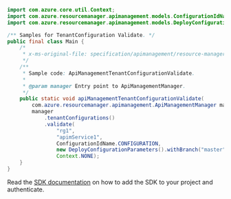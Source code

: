 ```java
import com.azure.core.util.Context;
import com.azure.resourcemanager.apimanagement.models.ConfigurationIdName;
import com.azure.resourcemanager.apimanagement.models.DeployConfigurationParameters;

/** Samples for TenantConfiguration Validate. */
public final class Main {
    /*
     * x-ms-original-file: specification/apimanagement/resource-manager/Microsoft.ApiManagement/stable/2021-08-01/examples/ApiManagementTenantConfigurationValidate.json
     */
    /**
     * Sample code: ApiManagementTenantConfigurationValidate.
     *
     * @param manager Entry point to ApiManagementManager.
     */
    public static void apiManagementTenantConfigurationValidate(
        com.azure.resourcemanager.apimanagement.ApiManagementManager manager) {
        manager
            .tenantConfigurations()
            .validate(
                "rg1",
                "apimService1",
                ConfigurationIdName.CONFIGURATION,
                new DeployConfigurationParameters().withBranch("master"),
                Context.NONE);
    }
}
```

Read the [SDK documentation](https://github.com/Azure/azure-sdk-for-java/blob/azure-resourcemanager-apimanagement_1.0.0-beta.3/sdk/apimanagement/azure-resourcemanager-apimanagement/README.md) on how to add the SDK to your project and authenticate.
